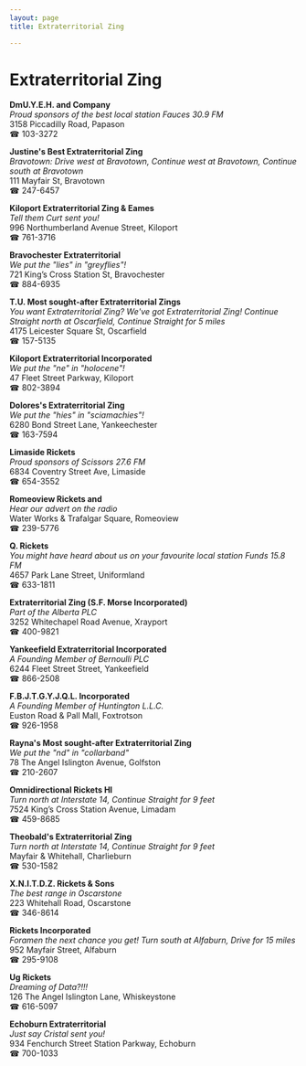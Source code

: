 ```yaml
---
layout: page 
title: Extraterritorial Zing

---
```



# Extraterritorial Zing


 **DmU.Y.E.H. and Company**  
_Proud sponsors of the best local station Fauces 30.9 FM_  
3158 Piccadilly Road, Papason  
☎ 103-3272

**Justine's Best Extraterritorial Zing**  
_Bravotown: Drive west at Bravotown, Continue west at Bravotown, Continue south at Bravotown_  
111 Mayfair St, Bravotown  
☎ 247-6457

**Kiloport Extraterritorial Zing & Eames**  
_Tell them Curt sent you!_  
996 Northumberland Avenue Street, Kiloport  
☎ 761-3716

**Bravochester Extraterritorial**  
_We put the "lies" in "greyflies"!_  
721 King’s Cross Station St, Bravochester  
☎ 884-6935

**T.U. Most sought-after Extraterritorial Zings**  
_You want Extraterritorial Zing? We've got Extraterritorial Zing! 
Continue Straight north at Oscarfield, Continue Straight for 5 miles_  
4175 Leicester Square St, Oscarfield  
☎ 157-5135

**Kiloport Extraterritorial Incorporated**  
_We put the "ne" in "holocene"!_  
47 Fleet Street Parkway, Kiloport  
☎ 802-3894

**Dolores's Extraterritorial Zing**  
_We put the "hies" in "sciamachies"!_  
6280 Bond Street Lane, Yankeechester  
☎ 163-7594

**Limaside Rickets**  
_Proud sponsors of Scissors 27.6 FM_  
6834 Coventry Street Ave, Limaside  
☎ 654-3552

**Romeoview Rickets and**  
_Hear our advert on the radio_  
Water Works & Trafalgar Square, Romeoview  
☎ 239-5776

**Q. Rickets**  
_You might have heard about us on your favourite local station Funds 15.8 FM_  
4657 Park Lane Street, Uniformland  
☎ 633-1811

**Extraterritorial Zing (S.F. Morse Incorporated)**  
_Part of the Alberta PLC_  
3252 Whitechapel Road Avenue, Xrayport  
☎ 400-9821

**Yankeefield Extraterritorial Incorporated**  
_A Founding Member of Bernoulli PLC_  
6244 Fleet Street Street, Yankeefield  
☎ 866-2508

**F.B.J.T.G.Y.J.Q.L. Incorporated**  
_A Founding Member of Huntington L.L.C._  
Euston Road & Pall Mall, Foxtrotson  
☎ 926-1958

**Rayna's Most sought-after Extraterritorial Zing**  
_We put the "nd" in "collarband"_  
78 The Angel Islington Avenue, Golfston  
☎ 210-2607

**Omnidirectional Rickets Hl**  
_Turn north at Interstate 14, Continue Straight for 9 feet_  
7524 King’s Cross Station Avenue, Limadam  
☎ 459-8685

**Theobald's Extraterritorial Zing**  
_Turn north at Interstate 14, Continue Straight for 9 feet_  
Mayfair & Whitehall, Charlieburn  
☎ 530-1582

**X.N.I.T.D.Z. Rickets & Sons**  
_The best range in Oscarstone_  
223 Whitehall Road, Oscarstone  
☎ 346-8614

**Rickets Incorporated**  
_Foramen the next chance you get! 
Turn south at Alfaburn, Drive for 15 miles_  
952 Mayfair Street, Alfaburn  
☎ 295-9108

**Ug Rickets**  
_Dreaming of Data?!!!_  
126 The Angel Islington Lane, Whiskeystone  
☎ 616-5097

**Echoburn Extraterritorial**  
_Just say Cristal sent you!_  
934 Fenchurch Street Station Parkway, Echoburn  
☎ 700-1033

